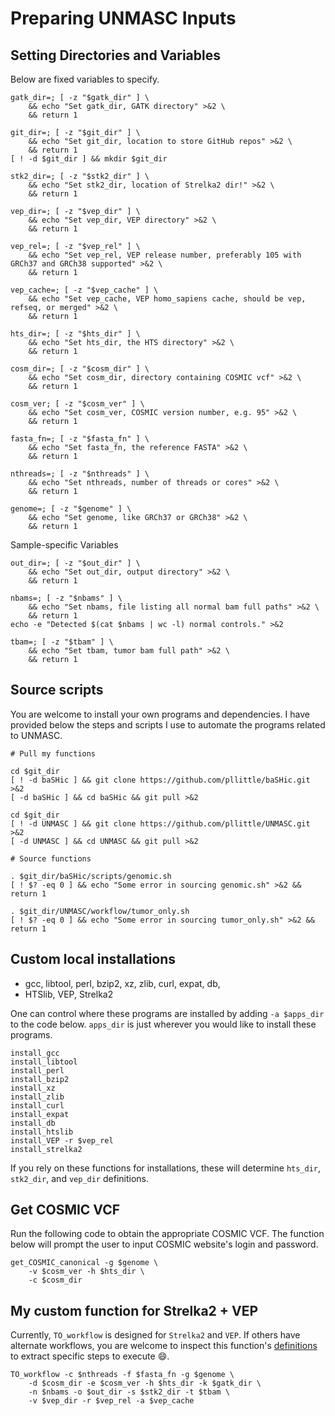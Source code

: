 # Preparing UNMASC Inputs

## Setting Directories and Variables

Below are fixed variables to specify.

```Shell
gatk_dir=; [ -z "$gatk_dir" ] \
	&& echo "Set gatk_dir, GATK directory" >&2 \
	&& return 1

git_dir=; [ -z "$git_dir" ] \
	&& echo "Set git_dir, location to store GitHub repos" >&2 \
	&& return 1
[ ! -d $git_dir ] && mkdir $git_dir

stk2_dir=; [ -z "$stk2_dir" ] \
	&& echo "Set stk2_dir, location of Strelka2 dir!" >&2 \
	&& return 1

vep_dir=; [ -z "$vep_dir" ] \
	&& echo "Set vep_dir, VEP directory" >&2 \
	&& return 1

vep_rel=; [ -z "$vep_rel" ] \
	&& echo "Set vep_rel, VEP release number, preferably 105 with GRCh37 and GRCh38 supported" >&2 \
	&& return 1

vep_cache=; [ -z "$vep_cache" ] \
	&& echo "Set vep_cache, VEP homo_sapiens cache, should be vep, refseq, or merged" >&2 \
	&& return 1

hts_dir=; [ -z "$hts_dir" ] \
	&& echo "Set hts_dir, the HTS directory" >&2 \
	&& return 1

cosm_dir=; [ -z "$cosm_dir" ] \
	&& echo "Set cosm_dir, directory containing COSMIC vcf" >&2 \
	&& return 1

cosm_ver; [ -z "$cosm_ver" ] \
	&& echo "Set cosm_ver, COSMIC version number, e.g. 95" >&2 \
	&& return 1

fasta_fn=; [ -z "$fasta_fn" ] \
	&& echo "Set fasta_fn, the reference FASTA" >&2 \
	&& return 1

nthreads=; [ -z "$nthreads" ] \
	&& echo "Set nthreads, number of threads or cores" >&2 \
	&& return 1

genome=; [ -z "$genome" ] \
	&& echo "Set genome, like GRCh37 or GRCh38" >&2 \
	&& return 1

```

Sample-specific Variables

```Shell
out_dir=; [ -z "$out_dir" ] \
	&& echo "Set out_dir, output directory" >&2 \
	&& return 1

nbams=; [ -z "$nbams" ] \
	&& echo "Set nbams, file listing all normal bam full paths" >&2 \
	&& return 1
echo -e "Detected $(cat $nbams | wc -l) normal controls." >&2

tbam=; [ -z "$tbam" ] \
	&& echo "Set tbam, tumor bam full path" >&2 \
	&& return 1

```

## Source scripts

You are welcome to install your own programs and dependencies. I have
provided below the steps and scripts I use to automate the programs 
related to UNMASC.

```Shell
# Pull my functions

cd $git_dir
[ ! -d baSHic ] && git clone https://github.com/pllittle/baSHic.git >&2
[ -d baSHic ] && cd baSHic && git pull >&2

cd $git_dir
[ ! -d UNMASC ] && git clone https://github.com/pllittle/UNMASC.git >&2
[ -d UNMASC ] && cd UNMASC && git pull >&2

# Source functions

. $git_dir/baSHic/scripts/genomic.sh
[ ! $? -eq 0 ] && echo "Some error in sourcing genomic.sh" >&2 && return 1

. $git_dir/UNMASC/workflow/tumor_only.sh
[ ! $? -eq 0 ] && echo "Some error in sourcing tumor_only.sh" >&2 && return 1

```

## Custom local installations

* gcc, libtool, perl, bzip2, xz, zlib, curl, expat, db,
* HTSlib, VEP, Strelka2

One can control where these programs are installed by adding `-a $apps_dir`
to the code below. `apps_dir` is just wherever you would like to install these programs.

```Shell
install_gcc
install_libtool
install_perl
install_bzip2
install_xz
install_zlib
install_curl
install_expat
install_db
install_htslib
install_VEP -r $vep_rel
install_strelka2

```

If you rely on these functions for installations, these will determine 
`hts_dir`, `stk2_dir`, and `vep_dir` definitions.

## Get COSMIC VCF

Run the following code to obtain the appropriate COSMIC VCF.
The function below will prompt the user to input COSMIC website's login
and password.

```Shell
get_COSMIC_canonical -g $genome \
	-v $cosm_ver -h $hts_dir \
	-c $cosm_dir

```

## My custom function for Strelka2 + VEP

Currently, `TO_workflow` is designed for `Strelka2` and `VEP`. If others have
alternate workflows, you are welcome to inspect this function's 
[definitions](https://github.com/pllittle/UNMASC/blob/main/workflow/tumor_only.sh)
to extract specific steps to execute :smile:.

```Shell
TO_workflow -c $nthreads -f $fasta_fn -g $genome \
	-d $cosm_dir -e $cosm_ver -h $hts_dir -k $gatk_dir \
	-n $nbams -o $out_dir -s $stk2_dir -t $tbam \
	-v $vep_dir -r $vep_rel -a $vep_cache

```